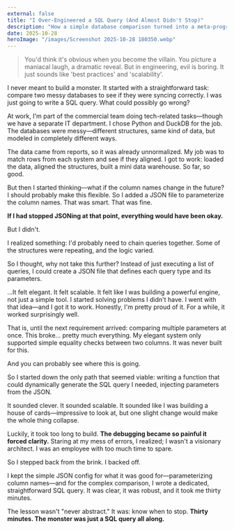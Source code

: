 ```yaml
---
external: false
title: "I Over-Engineered a SQL Query (And Almost Didn't Stop)"
description: "How a simple database comparison turned into a meta-programming nightmare—and what saved me."
date: 2025-10-28
heroImage: "/images/Screenshot 2025-10-28 180350.webp"
---
```

> You'd think it's obvious when you become the villain. You picture a maniacal laugh, a dramatic reveal. But in engineering, evil is boring. It just sounds like 'best practices' and 'scalability'.

I never meant to build a monster. It started with a straightforward task: compare two messy databases to see if they were syncing correctly. I was just going to write a SQL query. What could possibly go wrong?

At work, I'm part of the commercial team doing tech-related tasks—though we have a separate IT department. I chose Python and DuckDB for the job. The databases were messy—different structures, same kind of data, but modeled in completely different ways.

The data came from reports, so it was already unnormalized. My job was to match rows from each system and see if they aligned. I got to work: loaded the data, aligned the structures, built a mini data warehouse. So far, so good.

But then I started thinking—what if the column names change in the future? I should probably make this flexible. So I added a JSON file to parameterize the column names. That was smart. That was fine.

**If I had stopped JSONing at that point, everything would have been okay.**

But I didn't.

I realized something: I'd probably need to chain queries together. Some of the structures were repeating, and the logic varied.

So I thought, why not take this further? Instead of just executing a list of queries, I could create a JSON file that defines each query type and its parameters.

...It felt elegant. It felt scalable. It felt like I was building a powerful engine, not just a simple tool. I started solving problems I didn't have. I went with that idea—and I got it to work. Honestly, I'm pretty proud of it. For a while, it worked surprisingly well.

That is, until the next requirement arrived: comparing multiple parameters at once. This broke... pretty much everything. My elegant system only supported simple equality checks between two columns. It was never built for this.

And you can probably see where this is going.

So I started down the only path that seemed viable: writing a function that could dynamically generate the SQL query I needed, injecting parameters from the JSON.

It sounded clever. It sounded scalable. It sounded like I was building a house of cards—impressive to look at, but one slight change would make the whole thing collapse.

Luckily, it took too long to build. **The debugging became so painful it forced clarity.** Staring at my mess of errors, I realized; I wasn't a visionary architect. I was an employee with too much time to spare.

So I stepped back from the brink. I backed off.

I kept the simple JSON config for what it was good for—parameterizing column names—and for the complex comparison, I wrote a dedicated, straightforward SQL query. It was clear, it was robust, and it took me thirty minutes.

The lesson wasn't "never abstract." It was: know when to stop. 
**Thirty minutes. The monster was just a SQL query all along.**